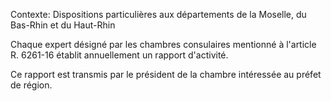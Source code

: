 Contexte: Dispositions particulières aux départements de la Moselle, du Bas-Rhin et du Haut-Rhin

Chaque expert désigné par les chambres consulaires mentionné à l'article R. 6261-16 établit annuellement un rapport d'activité.

Ce rapport est transmis par le président de la chambre intéressée au préfet de région.